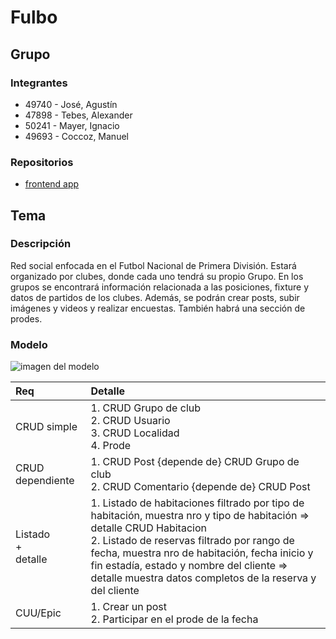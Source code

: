 # Fulbo

## Grupo

### Integrantes

- 49740 - José, Agustín
- 47898 - Tebes, Alexander
- 50241 - Mayer, Ignacio
- 49693 - Coccoz, Manuel

### Repositorios

- [frontend app](https://github.com/AgusJose02/Fulbo-fullstack)

## Tema

### Descripción

Red social enfocada en el Futbol Nacional de Primera División. Estará organizado por clubes, donde cada uno tendrá su propio Grupo.
En los grupos se encontrará información relacionada a las posiciones, fixture y datos de partidos de los clubes. Además, se podrán crear posts,
subir imágenes y videos y realizar encuestas. También habrá una sección de prodes.

### Modelo

![imagen del modelo](https://github.com/AgusJose02/Fulbo-fullstack/blob/main/Diagrama%20de%20Tablas%20-%20Fulbo.png)

|Req|Detalle|
|:-|:-|
|CRUD simple|1. CRUD Grupo de club<br>2. CRUD Usuario<br>3. CRUD Localidad<br>4. Prode|
|CRUD dependiente|1. CRUD Post {depende de} CRUD Grupo de club<br>2. CRUD Comentario {depende de} CRUD Post|
|Listado<br>+<br>detalle| 1. Listado de habitaciones filtrado por tipo de habitación, muestra nro y tipo de habitación => detalle CRUD Habitacion<br> 2. Listado de reservas filtrado por rango de fecha, muestra nro de habitación, fecha inicio y fin estadía, estado y nombre del cliente => detalle muestra datos completos de la reserva y del cliente|
|CUU/Epic|1. Crear un post<br>2. Participar en el prode de la fecha|




